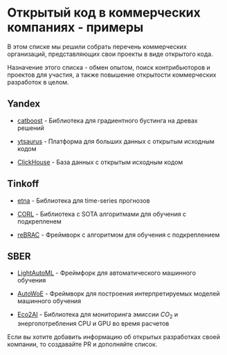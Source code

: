 # Открытый код в коммерческих компаниях - примеры

В этом списке мы решили собрать перечень коммерческих организаций, представляющих свои проекты в виде открытого кода.

Назначение этого списка - обмен опытом, поиск контрибьюторов и проектов для участия,
а также повышение открытости коммерческих разработок в целом.

## Yandex

- [catboost](https://github.com/catboost/catboost) - 
Библиотека для градиентного бустинга на древах решений

- [ytsaurus](https://github.com/ytsaurus/ytsaurus) - 
Платформа для больших данных с открытым исходным кодом

- [ClickHouse](https://github.com/ClickHouse/ClickHouse) - 
База данных с открытым исходным кодом

## Tinkoff

- [etna](https://github.com/etna-team/etna) - 
Библиотека для time-series прогнозов

- [CORL](https://github.com/corl-team/CORL) - 
Библиотека с SOTA алгоритмами для обучения с подкрепленем

- [reBRAC](https://github.com/DT6A/ReBRAC) - 
Фреймворк с алгоритмом для обучения с подкреплением

## SBER

- [LightAutoML](https://github.com/sb-ai-lab/LightAutoML) - 
Фреймфорк для автоматического машинного обучения

- [AutoWoE](https://github.com/sb-ai-lab/AutoMLWhitebox) - 
Фреймворк для построения интерпретируемых моделей машинного обучения

- [Eco2AI](https://github.com/sb-ai-lab/Eco2AI) - 
Библиотека для мониторинга эмиссии $CO_2$ и энергопотребления CPU и GPU во время расчетов

Ecли вы хотите добавить информацию об открытых разработках своей компании, то создавайте PR и дополняйте список.
